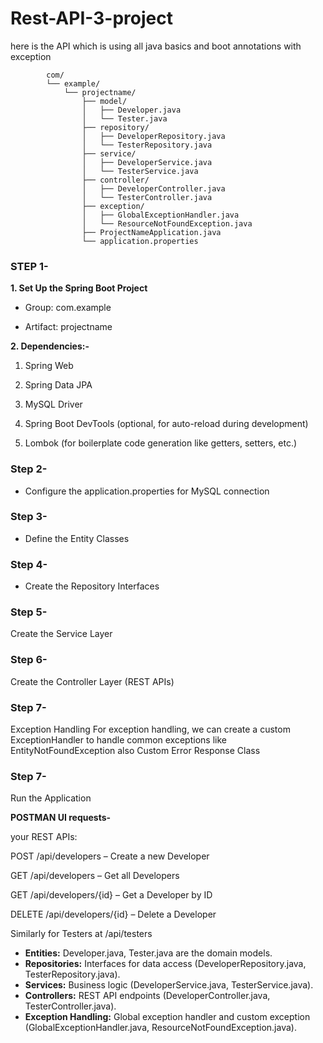# Rest-API-3-project
here is the API which is using all java basics and boot annotations with exception


            com/
            └── example/
                └── projectname/
                    ├── model/
                    │   ├── Developer.java
                    │   └── Tester.java
                    ├── repository/
                    │   ├── DeveloperRepository.java
                    │   └── TesterRepository.java
                    ├── service/
                    │   ├── DeveloperService.java
                    │   └── TesterService.java
                    ├── controller/
                    │   ├── DeveloperController.java
                    │   └── TesterController.java
                    ├── exception/
                    │   ├── GlobalExceptionHandler.java
                    │   └── ResourceNotFoundException.java
                    ├── ProjectNameApplication.java
                    └── application.properties

### **STEP 1-**

**1. Set Up the Spring Boot Project**


- Group: com.example

- Artifact: projectname

**2. Dependencies:-**

1. Spring Web
            
2. Spring Data JPA
            
3. MySQL Driver
            
4. Spring Boot DevTools (optional, for auto-reload during development)
            
5. Lombok (for boilerplate code generation like getters, setters, etc.)

### **Step 2-**

- Configure the application.properties for MySQL connection

### **Step 3-**

- Define the Entity Classes

### **Step 4-**

- Create the Repository Interfaces

### **Step 5-**

Create the Service Layer

### **Step 6-**

Create the Controller Layer (REST APIs)

### **Step 7-**

Exception Handling For exception handling, we can create a custom ExceptionHandler to handle common exceptions like EntityNotFoundException
also Custom Error Response Class

### **Step 7-**

Run the Application

**POSTMAN UI requests-**

your REST APIs:

POST /api/developers – Create a new Developer

GET /api/developers – Get all Developers

GET /api/developers/{id} – Get a Developer by ID

DELETE /api/developers/{id} – Delete a Developer

Similarly for Testers at /api/testers

- **Entities:** Developer.java, Tester.java are the domain models.
- **Repositories:** Interfaces for data access (DeveloperRepository.java, TesterRepository.java).
- **Services:** Business logic (DeveloperService.java, TesterService.java).
- **Controllers:** REST API endpoints (DeveloperController.java, TesterController.java).
- **Exception Handling:** Global exception handler and custom exception (GlobalExceptionHandler.java, ResourceNotFoundException.java).
